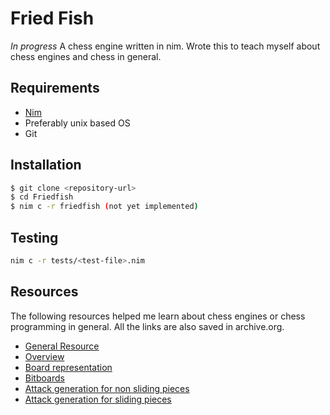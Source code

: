 # Fried Fish

*In progress*
A chess engine written in nim.
Wrote this to teach myself about chess engines and chess in general.

## Requirements

+ [Nim](https://nim-lang.org/install.html)
+ Preferably unix based OS
+ Git

## Installation

```bash
$ git clone <repository-url>
$ cd Friedfish
$ nim c -r friedfish (not yet implemented)
```

## Testing

```bash
nim c -r tests/<test-file>.nim
```
## Resources

The following resources helped me learn about chess engines or chess programming in general.
All the links are also saved in archive.org.

- [General Resource](https://www.chessprogramming.org/)
- [Overview](https://vimeo.com/216463393)
- [Board representation](https://pages.cs.wisc.edu/~psilord/blog/data/chess-pages/rep.html)
- [Bitboards](https://pages.cs.wisc.edu/~psilord/blog/data/chess-pages/physical.html)
- [Attack generation for non sliding pieces](https://pages.cs.wisc.edu/~psilord/blog/data/chess-pages/nonsliding.html)
- [Attack generation for sliding pieces](https://rhysre.net/fast-chess-move-generation-with-magic-bitboards.html)
